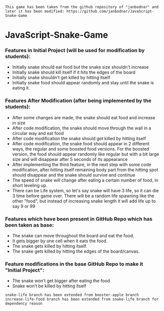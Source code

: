 ```
This game has been taken from the github repository of "janbodnar" and later it has been modified: https://github.com/janbodnar/JavaScript-Snake-Game
```
# JavaScript-Snake-Game

### Features in Initial Project (will be used for modification by students):
- Initially snake should eat food but the snake size shouldn't increase
- Initially snake should kill itself if it hits the edges of the board
- Initially snake shouldn't get killed by hitting itself
- Initially snake food should appear randomly and stay until the snake is eating it.

### Features After Modification (after being implemented by the students):
- After some changes are made, the snake should eat food and increase in size
- After code modification, the snake should move through the wall in a circular way and eat food
- After code modification the snake should get killed by hitting itself
- After code modification, the snake food should appear in 2 different ways, the regular and some boosted food versions. For the boosted version, the food should appear randomly like regular but with a bit large size and will disappear after 5 seconds of its appearance
- After implementing the third feature, in the next step with some code modification, after hitting itself remaining body part from the hitting spot should disappear and the snake should survive and continue
- The speed of snake will change after eating a certain number of food, in short leveling up.
- There can be Life system, so let's say snake will have 3 life, so it can die 3 time before game over. There will be a random life spawning like the other "food", but instead of increasing snake length it will add life up to say 9 or 99

### Features which have been present in GitHub Repo which has been taken as base:
- The snake can move throughout the board and eat the food.
- It gets bigger by one cell when it eats the food.
- The snake gets killed by hitting itself.
- The snake gets killed by hitting the edges of the board/canvas.

### Feature modifications in the base GitHub Repo to make it "Initial Project":
- The snake won’t get bigger after eating the food
- Snake won’t be killed by hitting itself

```
snake-life branch has been extended from booster-apple branch
increase-life-food branch has been extended from snake-life branch for dependency reason
```

